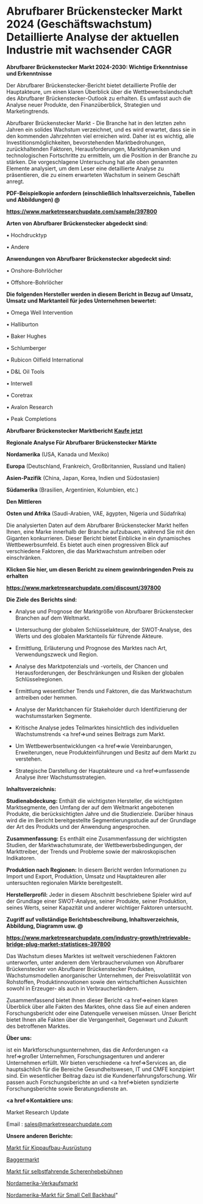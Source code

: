 # Abrufbarer Brückenstecker Markt 2024 (Geschäftswachstum) Detaillierte Analyse der aktuellen Industrie mit wachsender CAGR

<strong>Abrufbarer Brückenstecker Markt 2024-2030: Wichtige Erkenntnisse und Erkenntnisse</strong>

Der Abrufbarer Brückenstecker-Bericht bietet detaillierte Profile der Hauptakteure, um einen klaren Überblick über die Wettbewerbslandschaft des Abrufbarer Brückenstecker-Outlook zu erhalten. Es umfasst auch die Analyse neuer Produkte, den Finanzüberblick, Strategien und Marketingtrends.

Abrufbarer Brückenstecker Markt - Die Branche hat in den letzten zehn Jahren ein solides Wachstum verzeichnet, und es wird erwartet, dass sie in den kommenden Jahrzehnten viel erreichen wird. Daher ist es wichtig, alle Investitionsmöglichkeiten, bevorstehenden Marktbedrohungen, zurückhaltenden Faktoren, Herausforderungen, Marktdynamiken und technologischen Fortschritte zu ermitteln, um die Position in der Branche zu stärken. Die vorgeschlagene Untersuchung hat alle oben genannten Elemente analysiert, um dem Leser eine detaillierte Analyse zu präsentieren, die zu einem erwarteten Wachstum in seinem Geschäft anregt.



<strong><b>PDF-Beispielkopie anfordern (einschließlich Inhaltsverzeichnis, Tabellen und Abbildungen) @ </b></strong>

<strong><a href=https://www.marketresearchupdate.com/sample/397800>

<strong>https://www.marketresearchupdate.com/sample/397800</u></a></strong></strong>



<strong>Arten von Abrufbarer Brückenstecker abgedeckt sind:</strong>

• Hochdrucktyp

• Andere



<strong>Anwendungen von Abrufbarer Brückenstecker abgedeckt sind:</strong>

• Onshore-Bohrlöcher

• Offshore-Bohrlöcher



<strong>Die folgenden Hersteller werden in diesem Bericht in Bezug auf Umsatz, Umsatz und Marktanteil für jedes Unternehmen bewertet:</strong>

• Omega Well Intervention

• Halliburton

• Baker Hughes

• Schlumberger

• Rubicon Oilfield International

• D&L Oil Tools

• Interwell

• Coretrax

• Avalon Research

• Peak Completions



<strong>Abrufbarer Brückenstecker Marktbericht <a href=https://www.marketresearchupdate.com/buynow/397800>Kaufe jetzt</a></strong>



<strong>Regionale Analyse Für Abrufbarer Brückenstecker Märkte</strong>



<strong>Nordamerika</strong> (USA, Kanada und Mexiko)



<strong>Europa</strong> (Deutschland, Frankreich, Großbritannien, Russland und Italien)



<strong>Asien-Pazifik</strong> (China, Japan, Korea, Indien und Südostasien)



<strong>Südamerika</strong> (Brasilien, Argentinien, Kolumbien, etc.)



<strong>Den Mittleren</strong> 

<strong>Osten und Afrika</strong> (Saudi-Arabien, VAE, ägypten, Nigeria und Südafrika)

Die analysierten Daten auf dem Abrufbarer Brückenstecker Markt helfen Ihnen, eine Marke innerhalb der Branche aufzubauen, während Sie mit den Giganten konkurrieren. Dieser Bericht bietet Einblicke in ein dynamisches Wettbewerbsumfeld. Es bietet auch einen progressiven Blick auf verschiedene Faktoren, die das Marktwachstum antreiben oder einschränken.



<strong>Klicken Sie hier, um diesen Bericht zu einem gewinnbringenden Preis zu erhalten
</strong>

<strong><a href=https://www.marketresearchupdate.com/discount/397800>https://www.marketresearchupdate.com/discount/397800</b></u></strong></a>



<strong>Die Ziele des Berichts sind:</strong>

- Analyse und Prognose der Marktgröße von Abrufbarer Brückenstecker Branchen auf dem Weltmarkt.

- Untersuchung der globalen Schlüsselakteure, der SWOT-Analyse, des Werts und des globalen Marktanteils für führende Akteure.

- Ermittlung, Erläuterung und Prognose des Marktes nach Art, Verwendungszweck und Region.

- Analyse des Marktpotenzials und -vorteils, der Chancen und Herausforderungen, der Beschränkungen und Risiken der globalen Schlüsselregionen.

- Ermittlung wesentlicher Trends und Faktoren, die das Marktwachstum antreiben oder hemmen.

- Analyse der Marktchancen für Stakeholder durch Identifizierung der wachstumsstarken Segmente.

- Kritische Analyse jedes Teilmarktes hinsichtlich des individuellen Wachstumstrends <a href=>und</a> seines Beitrags zum Markt.

- Um Wettbewerbsentwicklungen <a href=>wie</a> Vereinbarungen, Erweiterungen, neue Produkteinführungen und Besitz auf dem Markt zu verstehen.

- Strategische Darstellung der Hauptakteure und <a href=>umfas</a>sende Analyse ihrer Wachstumsstrategien.



<strong>Inhaltsverzeichnis:</strong>



<strong>Studienabdeckung:</strong> Enthält die wichtigsten Hersteller, die wichtigsten Marktsegmente, den Umfang der auf dem Weltmarkt angebotenen Produkte, die berücksichtigten Jahre und die Studienziele. Darüber hinaus wird die im Bericht bereitgestellte Segmentierungsstudie auf der Grundlage der Art des Produkts und der Anwendung angesprochen.



<strong>Zusammenfassung:</strong> Es enthält eine Zusammenfassung der wichtigsten Studien, der Marktwachstumsrate, der Wettbewerbsbedingungen, der Markttreiber, der Trends und Probleme sowie der makroskopischen Indikatoren.



<strong>Produktion nach Regionen:</strong> In diesem Bericht werden Informationen zu Import und Export, Produktion, Umsatz und Hauptakteuren aller untersuchten regionalen Märkte bereitgestellt.



<strong>Herstellerprofil:</strong> Jeder in diesem Abschnitt beschriebene Spieler wird auf der Grundlage einer SWOT-Analyse, seiner Produkte, seiner Produktion, seines Werts, seiner Kapazität und anderer wichtiger Faktoren untersucht.



<strong><b>Zugriff auf vollständige Berichtsbeschreibung, Inhaltsverzeichnis, Abbildung, Diagramm usw. @ </b></strong>

<strong><a href=https://www.marketresearchupdate.com/industry-growth/retrievable-bridge-plug-market-statistices-397800>https://www.marketresearchupdate.com/industry-growth/retrievable-bridge-plug-market-statistices-397800</a></strong>

Das Wachstum dieses Marktes ist weltweit verschiedenen Faktoren unterworfen, unter anderem dem Verbrauchervolumen von Abrufbarer Brückenstecker von Abrufbarer Brückenstecker Produkten, Wachstumsmodellen anorganischer Unternehmen, der Preisvolatilität von Rohstoffen, Produktinnovationen sowie den wirtschaftlichen Aussichten sowohl in Erzeuger- als auch in Verbraucherländern.

Zusammenfassend bietet Ihnen dieser Bericht <a href=>einen</a> klaren Überblick über alle Fakten des Marktes, ohne dass Sie auf einen anderen Forschungsbericht oder eine Datenquelle verweisen müssen. Unser Bericht bietet Ihnen alle Fakten über die Vergangenheit, Gegenwart und Zukunft des betroffenen Marktes.



<strong>Über uns:</strong>

 ist ein Marktforschungsunternehmen, das die Anforderungen <a href=>großer</a> Unternehmen, Forschungsagenturen und anderer Unternehmen erfüllt. Wir bieten verschiedene <a href=>Services</a> an, die hauptsächlich für die Bereiche Gesundheitswesen, IT und CMFE konzipiert sind. Ein wesentlicher Beitrag dazu ist die Kundenerfahrungsforschung. Wir passen auch Forschungsberichte an und <a href=>bieten</a> syndizierte Forschungsberichte sowie Beratungsdienste an.



<strong><a href=>Kontaktiere uns:</a></strong>

Market Research Update

Email : sales@marketresearchupdate.com



<strong>Unsere anderen Berichte:</strong>

<a href=https://www.linkedin.com/pulse/tipper-body-equipment-market-analysis-understanding>Markt für Kippaufbau-Ausrüstung</a>

<a href=https://www.linkedin.com/pulse/dredging-market-sizing-up-anticipating-trends>Baggermarkt</a>

<a href=https://www.linkedin.com/pulse/self-propelled-scissor-lift-market-2023-remarking>Markt für selbstfahrende Scherenhebebühnen</a>

<a href=https://www.linkedin.com/pulse/north-america-vending-market-size-incredible>Nordamerika-Verkaufsmarkt</a>

<a href=https://www.linkedin.com/pulse/north-america-small-cell-backhaul-market-yglwf/>Nordamerika-Markt für Small Cell Backhaul</a>"
